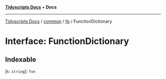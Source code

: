 [**Tidyscripts Docs**](../../../../../README.md) • **Docs**

***

[Tidyscripts Docs](../../../../../globals.md) / [common](../../../README.md) / [fp](../README.md) / FunctionDictionary

# Interface: FunctionDictionary

## Indexable

 \[`k`: `string`\]: `fxn`
